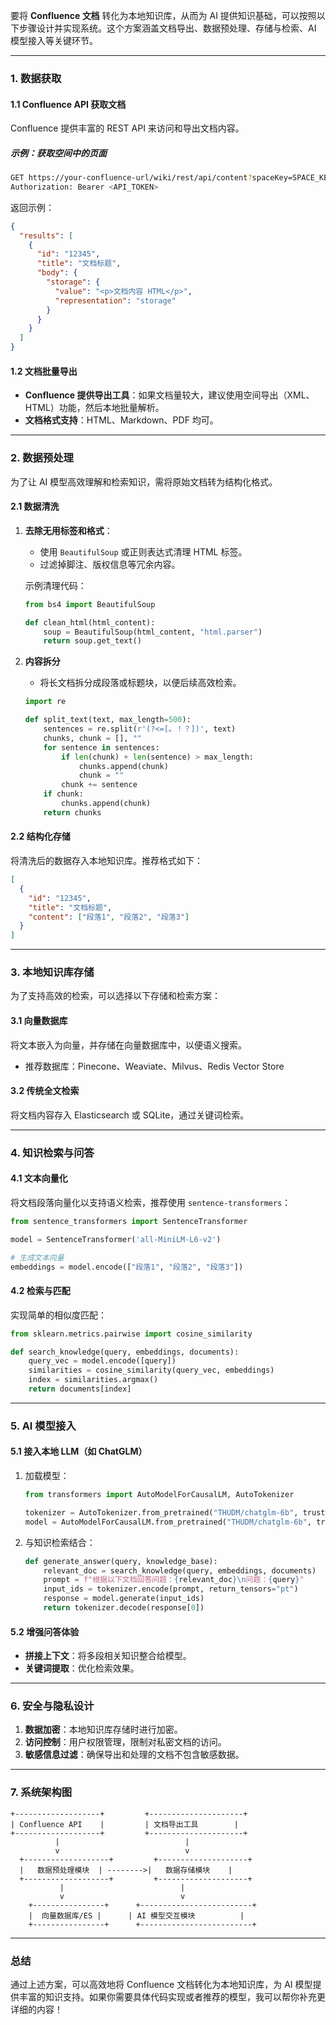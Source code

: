 要将 **Confluence 文档** 转化为本地知识库，从而为 AI 提供知识基础，可以按照以下步骤设计并实现系统。这个方案涵盖文档导出、数据预处理、存储与检索、AI 模型接入等关键环节。

---

### **1. 数据获取**
#### **1.1 Confluence API 获取文档**
Confluence 提供丰富的 REST API 来访问和导出文档内容。

##### **示例：获取空间中的页面**
```bash
GET https://your-confluence-url/wiki/rest/api/content?spaceKey=SPACE_KEY&expand=body.storage
Authorization: Bearer <API_TOKEN>
```
返回示例：
```json
{
  "results": [
    {
      "id": "12345",
      "title": "文档标题",
      "body": {
        "storage": {
          "value": "<p>文档内容 HTML</p>",
          "representation": "storage"
        }
      }
    }
  ]
}
```

#### **1.2 文档批量导出**
- **Confluence 提供导出工具**：如果文档量较大，建议使用空间导出（XML、HTML）功能，然后本地批量解析。
- **文档格式支持**：HTML、Markdown、PDF 均可。

---

### **2. 数据预处理**
为了让 AI 模型高效理解和检索知识，需将原始文档转为结构化格式。

#### **2.1 数据清洗**
1. **去除无用标签和格式**：
   - 使用 `BeautifulSoup` 或正则表达式清理 HTML 标签。
   - 过滤掉脚注、版权信息等冗余内容。
   
   示例清理代码：
   ```python
   from bs4 import BeautifulSoup

   def clean_html(html_content):
       soup = BeautifulSoup(html_content, "html.parser")
       return soup.get_text()
   ```

2. **内容拆分**
   - 将长文档拆分成段落或标题块，以便后续高效检索。
   ```python
   import re

   def split_text(text, max_length=500):
       sentences = re.split(r'(?<=[。！？])', text)
       chunks, chunk = [], ""
       for sentence in sentences:
           if len(chunk) + len(sentence) > max_length:
               chunks.append(chunk)
               chunk = ""
           chunk += sentence
       if chunk:
           chunks.append(chunk)
       return chunks
   ```

#### **2.2 结构化存储**
将清洗后的数据存入本地知识库。推荐格式如下：
```json
[
  {
    "id": "12345",
    "title": "文档标题",
    "content": ["段落1", "段落2", "段落3"]
  }
]
```

---

### **3. 本地知识库存储**
为了支持高效的检索，可以选择以下存储和检索方案：

#### **3.1 向量数据库**
将文本嵌入为向量，并存储在向量数据库中，以便语义搜索。
- 推荐数据库：Pinecone、Weaviate、Milvus、Redis Vector Store

#### **3.2 传统全文检索**
将文档内容存入 Elasticsearch 或 SQLite，通过关键词检索。

---

### **4. 知识检索与问答**
#### **4.1 文本向量化**
将文档段落向量化以支持语义检索，推荐使用 `sentence-transformers`：
```python
from sentence_transformers import SentenceTransformer

model = SentenceTransformer('all-MiniLM-L6-v2')

# 生成文本向量
embeddings = model.encode(["段落1", "段落2", "段落3"])
```

#### **4.2 检索与匹配**
实现简单的相似度匹配：
```python
from sklearn.metrics.pairwise import cosine_similarity

def search_knowledge(query, embeddings, documents):
    query_vec = model.encode([query])
    similarities = cosine_similarity(query_vec, embeddings)
    index = similarities.argmax()
    return documents[index]
```

---

### **5. AI 模型接入**
#### **5.1 接入本地 LLM（如 ChatGLM）**
1. 加载模型：
   ```python
   from transformers import AutoModelForCausalLM, AutoTokenizer

   tokenizer = AutoTokenizer.from_pretrained("THUDM/chatglm-6b", trust_remote_code=True)
   model = AutoModelForCausalLM.from_pretrained("THUDM/chatglm-6b", trust_remote_code=True)
   ```

2. 与知识检索结合：
   ```python
   def generate_answer(query, knowledge_base):
       relevant_doc = search_knowledge(query, embeddings, documents)
       prompt = f"根据以下文档回答问题：{relevant_doc}\n问题：{query}"
       input_ids = tokenizer.encode(prompt, return_tensors="pt")
       response = model.generate(input_ids)
       return tokenizer.decode(response[0])
   ```

#### **5.2 增强问答体验**
- **拼接上下文**：将多段相关知识整合给模型。
- **关键词提取**：优化检索效果。

---

### **6. 安全与隐私设计**
1. **数据加密**：本地知识库存储时进行加密。
2. **访问控制**：用户权限管理，限制对私密文档的访问。
3. **敏感信息过滤**：确保导出和处理的文档不包含敏感数据。

---

### **7. 系统架构图**
```plaintext
+-------------------+         +---------------------+
| Confluence API    |         | 文档导出工具        |
+-------------------+         +---------------------+
          |                            |
          v                            v
  +-------------------+         +--------------------+
  |   数据预处理模块  | -------->|   数据存储模块    |
  +-------------------+         +--------------------+
           |                          |
           v                          v
    +----------------+      +-------------------------+
    |  向量数据库/ES |      | AI 模型交互模块          |
    +----------------+      +-------------------------+
```

---

### **总结**
通过上述方案，可以高效地将 Confluence 文档转化为本地知识库，为 AI 模型提供丰富的知识支持。如果你需要具体代码实现或者推荐的模型，我可以帮你补充更详细的内容！
